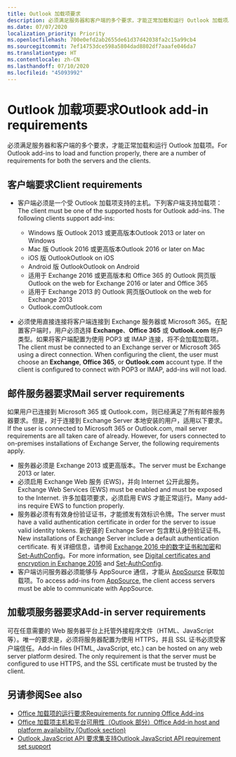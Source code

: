 ```yaml
---
title: Outlook 加载项要求
description: 必须满足服务器和客户端的多个要求，才能正常加载和运行 Outlook 加载项。
ms.date: 07/07/2020
localization_priority: Priority
ms.openlocfilehash: 700e0efd2ab2655de61d37d42038fa2c15a99cb4
ms.sourcegitcommit: 7ef14753dce598a5804dad8802df7aaafe046da7
ms.translationtype: HT
ms.contentlocale: zh-CN
ms.lasthandoff: 07/10/2020
ms.locfileid: "45093992"
---
```

# <a name="outlook-add-in-requirements"></a><span data-ttu-id="c6a0c-103">Outlook 加载项要求</span><span class="sxs-lookup"><span data-stu-id="c6a0c-103">Outlook add-in requirements</span></span>

<span data-ttu-id="c6a0c-104">必须满足服务器和客户端的多个要求，才能正常加载和运行 Outlook 加载项。</span><span class="sxs-lookup"><span data-stu-id="c6a0c-104">For Outlook add-ins to load and function properly, there are a number of requirements for both the servers and the clients.</span></span>

## <a name="client-requirements"></a><span data-ttu-id="c6a0c-105">客户端要求</span><span class="sxs-lookup"><span data-stu-id="c6a0c-105">Client requirements</span></span>

- <span data-ttu-id="c6a0c-106">客户端必须是一个受 Outlook 加载项支持的主机。下列客户端支持加载项：</span><span class="sxs-lookup"><span data-stu-id="c6a0c-106">The client must be one of the supported hosts for Outlook add-ins. The following clients support add-ins:</span></span>

   - <span data-ttu-id="c6a0c-107">Windows 版 Outlook 2013 或更高版本</span><span class="sxs-lookup"><span data-stu-id="c6a0c-107">Outlook 2013 or later on Windows</span></span>
   - <span data-ttu-id="c6a0c-108">Mac 版 Outlook 2016 或更高版本</span><span class="sxs-lookup"><span data-stu-id="c6a0c-108">Outlook 2016 or later on Mac</span></span>
   - <span data-ttu-id="c6a0c-109">iOS 版 Outlook</span><span class="sxs-lookup"><span data-stu-id="c6a0c-109">Outlook on iOS</span></span>
   - <span data-ttu-id="c6a0c-110">Android 版 Outlook</span><span class="sxs-lookup"><span data-stu-id="c6a0c-110">Outlook on Android</span></span>
   - <span data-ttu-id="c6a0c-111">适用于 Exchange 2016 或更高版本和 Office 365 的 Outlook 网页版</span><span class="sxs-lookup"><span data-stu-id="c6a0c-111">Outlook on the web for Exchange 2016 or later and Office 365</span></span>
   - <span data-ttu-id="c6a0c-112">适用于 Exchange 2013 的 Outlook 网页版</span><span class="sxs-lookup"><span data-stu-id="c6a0c-112">Outlook on the web for Exchange 2013</span></span>
   - <span data-ttu-id="c6a0c-113">Outlook.com</span><span class="sxs-lookup"><span data-stu-id="c6a0c-113">Outlook.com</span></span>

- <span data-ttu-id="c6a0c-p101">必须使用直接连接将客户端连接到 Exchange 服务器或 Microsoft 365。在配置客户端时，用户必须选择 **Exchange**、**Office 365** 或 **Outlook.com** 帐户类型。如果将客户端配置为使用 POP3 或 IMAP 连接，将不会加载加载项。</span><span class="sxs-lookup"><span data-stu-id="c6a0c-p101">The client must be connected to an Exchange server or Microsoft 365 using a direct connection. When configuring the client, the user must choose an **Exchange**, **Office 365**, or **Outlook.com** account type. If the client is configured to connect with POP3 or IMAP, add-ins will not load.</span></span>

## <a name="mail-server-requirements"></a><span data-ttu-id="c6a0c-117">邮件服务器要求</span><span class="sxs-lookup"><span data-stu-id="c6a0c-117">Mail server requirements</span></span>

<span data-ttu-id="c6a0c-p102">如果用户已连接到 Microsoft 365 或 Outlook.com，则已经满足了所有邮件服务器要求。但是，对于连接到 Exchange Server 本地安装的用户，适用以下要求。</span><span class="sxs-lookup"><span data-stu-id="c6a0c-p102">If the user is connected to Microsoft 365 or Outlook.com, mail server requirements are all taken care of already. However, for users connected to on-premises installations of Exchange Server, the following requirements apply.</span></span>

- <span data-ttu-id="c6a0c-120">服务器必须是 Exchange 2013 或更高版本。</span><span class="sxs-lookup"><span data-stu-id="c6a0c-120">The server must be Exchange 2013 or later.</span></span>
- <span data-ttu-id="c6a0c-121">必须启用 Exchange Web 服务 (EWS)，并向 Internet 公开此服务。</span><span class="sxs-lookup"><span data-stu-id="c6a0c-121">Exchange Web Services (EWS) must be enabled and must be exposed to the Internet.</span></span> <span data-ttu-id="c6a0c-122">许多加载项要求，必须启用 EWS 才能正常运行。</span><span class="sxs-lookup"><span data-stu-id="c6a0c-122">Many add-ins require EWS to function properly.</span></span>
- <span data-ttu-id="c6a0c-123">服务器必须有有效身份验证证书，才能颁发有效标识令牌。</span><span class="sxs-lookup"><span data-stu-id="c6a0c-123">The server must have a valid authentication certificate in order for the server to issue valid identity tokens.</span></span> <span data-ttu-id="c6a0c-124">新安装的 Exchange Server 包含默认身份验证证书。</span><span class="sxs-lookup"><span data-stu-id="c6a0c-124">New installations of Exchange Server include a default authentication certificate.</span></span> <span data-ttu-id="c6a0c-125">有关详细信息，请参阅 [Exchange 2016 中的数字证书和加密](/Exchange/architecture/client-access/certificates)和 [Set-AuthConfig](/powershell/module/exchange/organization/Set-AuthConfig)。</span><span class="sxs-lookup"><span data-stu-id="c6a0c-125">For more information, see [Digital certificates and encryption in Exchange 2016](/Exchange/architecture/client-access/certificates) and [Set-AuthConfig](/powershell/module/exchange/organization/Set-AuthConfig).</span></span>
- <span data-ttu-id="c6a0c-126">客户端访问服务器必须能够与 AppSource 通信，才能从 [AppSource](https://appsource.microsoft.com/marketplace/apps?product=office&page=1&src=office&corrid=a35323d5-0e3d-4cc0-ba44-57537d74aae8&omexanonuid=581941df-1c6f-4eda-89e7-651af8aeaeb2) 获取加载项。</span><span class="sxs-lookup"><span data-stu-id="c6a0c-126">To access add-ins from [AppSource](https://appsource.microsoft.com/marketplace/apps?product=office&page=1&src=office&corrid=a35323d5-0e3d-4cc0-ba44-57537d74aae8&omexanonuid=581941df-1c6f-4eda-89e7-651af8aeaeb2), the client access servers must be able to communicate with AppSource.</span></span>

## <a name="add-in-server-requirements"></a><span data-ttu-id="c6a0c-127">加载项服务器要求</span><span class="sxs-lookup"><span data-stu-id="c6a0c-127">Add-in server requirements</span></span>

<span data-ttu-id="c6a0c-p105">可在任意需要的 Web 服务器平台上托管外接程序文件（HTML、JavaScript 等）。唯一的要求是，必须将服务器配置为使用 HTTPS，并且 SSL 证书必须受客户端信任。</span><span class="sxs-lookup"><span data-stu-id="c6a0c-p105">Add-in files (HTML, JavaScript, etc.) can be hosted on any web server platform desired. The only requirement is that the server must be configured to use HTTPS, and the SSL certificate must be trusted by the client.</span></span>

## <a name="see-also"></a><span data-ttu-id="c6a0c-130">另请参阅</span><span class="sxs-lookup"><span data-stu-id="c6a0c-130">See also</span></span>

- [<span data-ttu-id="c6a0c-131">Office 加载项的运行要求</span><span class="sxs-lookup"><span data-stu-id="c6a0c-131">Requirements for running Office Add-ins</span></span>](../concepts/requirements-for-running-office-add-ins.md)
- [<span data-ttu-id="c6a0c-132">Office 加载项主机和平台可用性（Outlook 部分）</span><span class="sxs-lookup"><span data-stu-id="c6a0c-132">Office Add-in host and platform availability (Outlook section)</span></span>](../overview/office-add-in-availability.md#outlook)
- [<span data-ttu-id="c6a0c-133">Outlook JavaScript API 要求集支持</span><span class="sxs-lookup"><span data-stu-id="c6a0c-133">Outlook JavaScript API requirement set support</span></span>](../reference/requirement-sets/outlook-api-requirement-sets.md#requirement-sets-supported-by-exchange-servers-and-outlook-clients)
